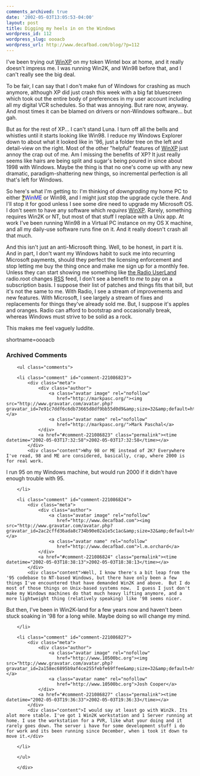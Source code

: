 ```yaml
---
comments_archived: true
date: '2002-05-03T13:05:53-04:00'
layout: post
title: Digging my heels in on the Windows
wordpress_id: 112
wordpress_slug: oooacb
wordpress_url: http://www.decafbad.com/blog/?p=112
---
```

<p>I've been trying out <a href="http://www.decafbad.com/twiki/bin/view/Main/WinXP">WinXP</a> on my token Wintel box at home, and it really doesn't impress me.  I was running Win2K, and Win98 before that, and I can't really see the big deal.  </p>
<p>To be fair, I can say that I don't make fun of Windows for crashing as much anymore, although XP did just crash this week with a big fat bluescreen which took out the entire body of preferences in my user account including all my digital VCR schedules.  So that was annoying.  But rare now, anyway.  And most times it can be blamed on drivers or non-Windows software...  but gah.</p>
<p>But as for the rest of XP... I can't stand Luna.  I turn off all the bells and whistles until it starts looking like Win98.  I reduce my Windows Explorer down to about what it looked like in '96, just a folder tree on the left and detail-view on the right.  Most of the other "helpful" features of <a href="http://www.decafbad.com/twiki/bin/view/Main/WinXP">WinXP</a> just annoy the crap out of me.  Am I missing the benefits of XP?  It just really seems like hairs are being split and sugar's being poured in since about 1998 with Windows.  Maybe the thing is that no one's come up with any new dramatic, paradigm-shattering new things, so incremental perfection is all that's left for Windows.</p>
<p>So here's what I'm getting to:  I'm thinking of <i>downgrading</i> my home PC to either <span style='background : #FFFFCE;'><a href="http://www.decafbad.com/twiki/bin/edit/Main/WinME?topicparent=Main.FilterData"><b>?</b></a><font color="#0000FF">WinME</font></span> or Win98, and I might just stop the upgrade cycle there.  And I'll stop it for good unless I see some dire need to upgrade my Microsoft OS.  I don't seem to have any software which <i>requires</i> <a href="http://www.decafbad.com/twiki/bin/view/Main/WinXP">WinXP</a>.  Rarely, something requires Win2K or NT, but most of that stuff I replace with a Unix app.  At work I've been running Win98 in a Virtual PC instance on my OS X machine, and all my daily-use software runs fine on it.  And it really doesn't crash all that much.</p>
<p>And this isn't just an anti-Microsoft thing.  Well, to be honest, in part it is.  And in part, I don't want my Windows habit to suck me into recurring Microsoft payments, should they perfect the licensing enforcement and stop letting me buy the thing once and make me sign up for a monthly fee.  Unless they can start showing me something like <a href="http://static.userland.com/updatelogs/radio.xml">the Radio <a href="http://www.decafbad.com/twiki/bin/view/Main/UserLand">UserLand</a> radio.root changes <a href="http://www.decafbad.com/twiki/bin/view/Main/RSS">RSS</a> feed</a>, I don't see a benefit to <i>me</i> to pay on a subscription basis.  I suppose their list of patches and things fits that bill, but it's not the same to me.  With Radio, I see a stream of improvements and new features.  With Microsoft, I see largely a stream of fixes and replacements for things they've already sold me.  But, I suppose it's apples and oranges.  Radio can afford to bootstrap and occasionally break, whereas Windows must strive to be solid as a rock.</p>
<p>This makes me feel vaguely luddite.</p>
<!--more-->
shortname=oooacb

<div id="comments" class="comments archived-comments">
            <h3>Archived Comments</h3>
            
        <ul class="comments">
            
        <li class="comment" id="comment-221086823">
            <div class="meta">
                <div class="author">
                    <a class="avatar image" rel="nofollow" 
                       href="http://markpasc.org/"><img src="http://www.gravatar.com/avatar.php?gravatar_id=7e91c7ddf6c6db73665d8df9bb55d0d9&amp;size=32&amp;default=http://mediacdn.disqus.com/1320279820/images/noavatar32.png"/></a>
                    <a class="avatar name" rel="nofollow" 
                       href="http://markpasc.org/">Mark Paschal</a>
                </div>
                <a href="#comment-221086823" class="permalink"><time datetime="2002-05-03T17:32:58">2002-05-03T17:32:58</time></a>
            </div>
            <div class="content">Why 98 or ME instead of 2K? Everywhere I've read, 98 and ME are considered, basically, crap, where 2000 is for real work.

I run 95 on my Windows machine, but would run 2000 if it didn't have enough trouble with 95.</div>
            
        </li>
    
        <li class="comment" id="comment-221086824">
            <div class="meta">
                <div class="author">
                    <a class="avatar image" rel="nofollow" 
                       href="http://www.decafbad.com"><img src="http://www.gravatar.com/avatar.php?gravatar_id=2ac2cffd36ada8c734b90e02a1e5c1ac&amp;size=32&amp;default=http://mediacdn.disqus.com/1320279820/images/noavatar32.png"/></a>
                    <a class="avatar name" rel="nofollow" 
                       href="http://www.decafbad.com">l.m.orchard</a>
                </div>
                <a href="#comment-221086824" class="permalink"><time datetime="2002-05-03T18:38:13">2002-05-03T18:38:13</time></a>
            </div>
            <div class="content">Well, I know there's a bit leap from the '95 codebase to NT-based Windows, but there have only been a few things I've encountered that have demanded Win2K and above.  But I do most of those things on Unix-based systems now.  I guess I just don't make my Windows machines do that much heavy lifting anymore, and a more lightweight thing (relatively speaking) like '98 seems nicer.

But then, I've been in Win2K-land for a few years now and haven't been stuck soaking in '98 for a long while.  Maybe doing so will change my mind.</div>
            
        </li>
    
        <li class="comment" id="comment-221086827">
            <div class="meta">
                <div class="author">
                    <a class="avatar image" rel="nofollow" 
                       href="http://www.10500bc.org"><img src="http://www.gravatar.com/avatar.php?gravatar_id=2a158ec6895b9af4ce255febfe69ffee&amp;size=32&amp;default=http://mediacdn.disqus.com/1320279820/images/noavatar32.png"/></a>
                    <a class="avatar name" rel="nofollow" 
                       href="http://www.10500bc.org">Josh Cooper</a>
                </div>
                <a href="#comment-221086827" class="permalink"><time datetime="2002-05-03T19:36:33">2002-05-03T19:36:33</time></a>
            </div>
            <div class="content">I would say at least go with Win2k. Its alot more stable. I've got 1 Win2K workstation and 1 Server running at home. I use the workstation for a PVR, like what your doing and it rarely goes down. The server i have for some development stuff i do for work and its been running since December, when i took it down to move it.</div>
            
        </li>
    
        </ul>
    
        </div>
    